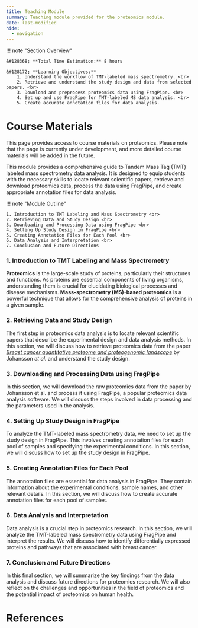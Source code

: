 ```yaml
---
title: Teaching Module
summary: Teaching module provided for the proteomics module. 
date: last-modified
hide:
  - navigation
---
```


<!--
# Put above to hide navigation (left), toc (right) or footer (bottom)

hide:
  - navigation 
  - toc
  - footer 

# You should hide the navigation if there are no subsections
# You should hide the Table of Contents if there are no important titles
-->

!!! note "Section Overview"

    &#128368; **Total Time Estimation:** 8 hours

    &#128172; **Learning Objectives:**    
        1. Understand the workflow of TMT-labeled mass spectrometry. <br>
        2. Retrieve and understand the study design and data from selected papers. <br>
        3. Download and preprocess proteomics data using FragPipe. <br>
        4. Set up and use FragPipe for TMT-labeled MS data analysis. <br>
        5. Create accurate annotation files for data analysis.
   


# Course Materials
This page provides access to course materials on proteomics. Please note that the page is currently under development, and more detailed course materials will be added in the future. 

This module provides a comprehensive guide to Tandem Mass Tag (TMT) labeled mass spectrometry data analysis. It is designed to equip students with the necessary skills to locate relevant scientific papers, retrieve and download proteomics data, process the data using FragPipe, and create appropriate annotation files for data analysis.

!!! note "Module Outline"

    1. Introduction to TMT Labeling and Mass Spectrometry <br>
    2. Retrieving Data and Study Design <br>
    3. Downloading and Processing Data using FragPipe <br>
    4. Setting Up Study Design in FragPipe <br>
    5. Creating Annotation Files for Each Pool <br>
    6. Data Analysis and Interpretation <br>
    7. Conclusion and Future Directions



### 1. Introduction to TMT Labeling and Mass Spectrometry

**Proteomics** is the large-scale study of proteins, particularly their structures and functions. As proteins are essential components of living organisms, understanding them is crucial for elucidating biological processes and disease mechanisms. **Mass-spectrometry (MS)-based proteomics** is a powerful technique that allows for the comprehensive analysis of proteins in a given sample.

### 2. Retrieving Data and Study Design
The first step in proteomics data analysis is to locate relevant scientific papers that describe the experimental design and data analysis methods. In this section, we will discuss how to retrieve proteomics data from the paper *[Breast cancer quantitative proteome and proteogenomic landscape](https://www-nature-com.proxy1-bib.sdu.dk/articles/s41467-019-09018-y#Sec15)* by Johansson *et al.* and understand the study design.


### 3. Downloading and Processing Data using FragPipe
In this section, we will download the raw proteomics data from the paper by Johansson et al. and process it using FragPipe, a popular proteomics data analysis software. We will discuss the steps involved in data processing and the parameters used in the analysis.

### 4. Setting Up Study Design in FragPipe
To analyze the TMT-labeled mass spectrometry data, we need to set up the study design in FragPipe. This involves creating annotation files for each pool of samples and specifying the experimental conditions. In this section, we will discuss how to set up the study design in FragPipe.

### 5. Creating Annotation Files for Each Pool
The annotation files are essential for data analysis in FragPipe. They contain information about the experimental conditions, sample names, and other relevant details. In this section, we will discuss how to create accurate annotation files for each pool of samples.

### 6. Data Analysis and Interpretation
Data analysis is a crucial step in proteomics research. In this section, we will analyze the TMT-labeled mass spectrometry data using FragPipe and interpret the results. We will discuss how to identify differentially expressed proteins and pathways that are associated with breast cancer.

### 7. Conclusion and Future Directions
In this final section, we will summarize the key findings from the data analysis and discuss future directions for proteomics research. We will also reflect on the challenges and opportunities in the field of proteomics and the potential impact of proteomics on human health.

# References